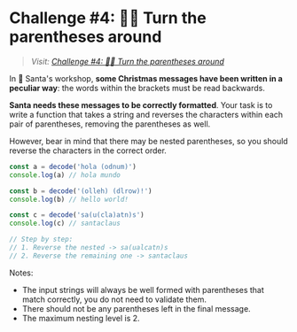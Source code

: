 # Challenge #4: 😵‍💫 Turn the parentheses around

>_Visit: [Challenge #4: 😵‍💫 Turn the parentheses around](https://adventjs.dev/challenges/2023/4)_

In 🎅 Santa's workshop, **some Christmas messages have been written in a peculiar way**: the words within the brackets must be read backwards.

**Santa needs these messages to be correctly formatted**. Your task is to write a function that takes a string and reverses the characters within each pair of parentheses, removing the parentheses as well.

However, bear in mind that there may be nested parentheses, so you should reverse the characters in the correct order.

```javascript
const a = decode('hola (odnum)')
console.log(a) // hola mundo

const b = decode('(olleh) (dlrow)!')
console.log(b) // hello world!

const c = decode('sa(u(cla)atn)s')
console.log(c) // santaclaus

// Step by step:
// 1. Reverse the nested -> sa(ualcatn)s
// 2. Reverse the remaining one -> santaclaus

```

Notes:

- The input strings will always be well formed with parentheses that match correctly, you do not need to validate them.
- There should not be any parentheses left in the final message.
- The maximum nesting level is 2.